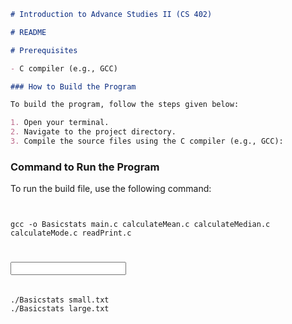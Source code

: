 ```markdown
# Introduction to Advance Studies II (CS 402)

# README

# Prerequisites

- C compiler (e.g., GCC)

### How to Build the Program

To build the program, follow the steps given below:

1. Open your terminal.
2. Navigate to the project directory.
3. Compile the source files using the C compiler (e.g., GCC):

```
### Command to Run the Program

To run the build file, use the following command:
```


gcc -o Basicstats main.c calculateMean.c calculateMedian.c calculateMode.c readPrint.c

```
# <build file name> <input data file name> 

```

./Basicstats small.txt
./Basicstats large.txt

``` 

```